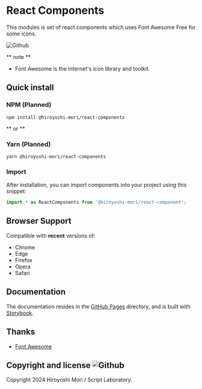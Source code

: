 # React Components

This modules is set of react components which uses Font Awesome Free for some icons.

![Github](https://img.shields.io/github/v/release/HiroyoshiMori/react-components)

** note **
- Font Awesome is the internet's icon library and toolkit.

## Quick install

### NPM (Planned)

```shell
npm install @hiroyoshi-mori/react-components
```

** or **

### Yarn (Planned)

``` shell
yarn @hiroyoshi-mori/react-components
```

### Import

After installation, you can import components into your project using this snippet:
```typescript
import * as ReactComponents from '@hiroyoshi-mori/react-component';
```

## Browser Support

Compatible with **recent** versions of:

- Chrome
- Edge
- Firefox
- Opera
- Safari

## Documentation

The documentation resides in the [GitHub Pages](https://hiroyoshimori.github.io/react-components/) directory, and is built with [Storybook](https://storybook.js.org/).

## Thanks

- [Font Awesome](https://fontawesome.com/)

## Copyright and license ![Github](https://img.shields.io/github/license/HiroyoshiMori/react-components?logo=Github)

Copyright 2024 Hiroyoshi Mori / Script Laboratory.
